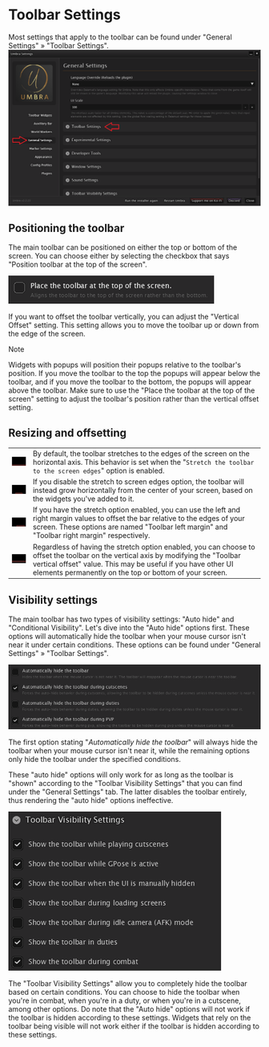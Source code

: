 # Toolbar Settings

Most settings that apply to the toolbar can be found under "General Settings" &raquo; "Toolbar Settings".
![](images/docs/umbra-toolbar-settings-1.png)

## Positioning the toolbar

The main toolbar can be positioned on either the top or bottom of the screen. You can choose either by selecting the
checkbox that says "Position toolbar at the top of the screen".

![](images/docs/umbra-toolbar-settings-position.png)

If you want to offset the toolbar vertically, you can adjust the "Vertical Offset" setting. This setting allows you to
move the toolbar up or down from the edge of the screen.

> [!NOTE]
> Widgets with popups will position their popups relative to the toolbar's position. If you move the toolbar to the top
> the popups will appear below the toolbar, and if you move the toolbar to the bottom, the popups will appear above the
> toolbar. Make sure to use the "Place the toolbar at the top of the screen" setting to adjust the toolbar's position
> rather than the vertical offset setting.

## Resizing and offsetting

|                                             |                                                                                                                                                                                                                                                                |
|---------------------------------------------|----------------------------------------------------------------------------------------------------------------------------------------------------------------------------------------------------------------------------------------------------------------|
| ![](images/docs/toolbar-diag-stretch-1.png) | By default, the toolbar stretches to the edges of the screen on the horizontal axis. This behavior is set when the "`Stretch the toolbar to the screen edges`" option is enabled.                                                                              |
| ![](images/docs/toolbar-diag-stretch-2.png) | If you disable the stretch to screen edges option, the toolbar will instead grow horizontally from the center of your screen, based on the widgets you've added to it.                                                                                         |
| ![](images/docs/toolbar-diag-h-offset.png)  | If you have the stretch option enabled, you can use the left and right margin values to offset the bar relative to the edges of your screen. These options are named "Toolbar left margin" and "Toolbar right margin" respectively.                            |
| ![](images/docs/toolbar-diag-v-offset.png)  | Regardless of having the stretch option enabled, you can choose to offset the toolbar on the vertical axis by modifying the "Toolbar vertical offset" value. This may be useful if you have other UI elements permanently on the top or bottom of your screen. |

## Visibility settings

The main toolbar has two types of visibility settings: "Auto hide" and "Conditional Visibility". Let's dive into the
"Auto hide" options first. These options will automatically hide the toolbar when your mouse cursor isn't near it under
certain conditions. These options can be found under "General Settings" &raquo; "Toolbar Settings".

![img.png](images/docs/toolbar-settings-autohide.png)

The first option stating "_Automatically hide the toolbar_" will always hide the toolbar when your mouse cursor isn't
near it, while the remaining options only hide the toolbar under the specified conditions.

These "auto hide" options will only work for as long as the toolbar is "shown" according to the
"Toolbar Visibility Settings" that you can find under the "General Settings" tab. The latter disables the toolbar
entirely, thus rendering the "auto hide" options ineffective.

![](images/docs/toolbar-settings-visibility.png)

The "Toolbar Visibility Settings" allow you to completely hide the toolbar based on certain conditions. You can choose
to hide the toolbar when you're in combat, when you're in a duty, or when you're in a cutscene, among other options. Do
note that the "Auto hide" options will not work if the toolbar is hidden according to these settings. Widgets that rely
on the toolbar being visible will not work either if the toolbar is hidden according to these settings.

